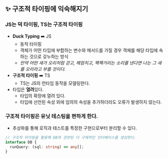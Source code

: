## ✨ 구조적 타이핑에 익숙해지기

### JS는 덕 타이핑, TS는 구조적 타이핑

- **Duck Typing** ➡️ JS
  - 동적 타이핑
  - 객체가 어떤 타입에 부합하는 변수와 메서드를 가질 경우 객체를 해당 타입에 속하는 것으로 갖누하는 방식
  - _만약 어떤 새가 오리처럼 걷고, 헤엄치고, 꽥꽥거리는 소리를 낸다면 나는 그 새를 오리라고 부를 것이다._
- **구조적 타이핑** ➡️ TS
  - TS는 JS의 런타임 동작을 모델링한다.
- 타입은 **열려**있다.
  - 타입의 확장에 열려 있다.
  - 타입에 선언된 속성 외에 임의의 속성을 추가하더라도 오류가 발생하지 않는다.

### 구조적 타이핑은 유닛 테스팅을 편하게 한다.

- 추상화를 통해 로직과 테스트를 특정한 구현으로부터 분리할 수 있다.

```ts
// 구조적 타이핑을 활용해 DB와 관련된 더 구체적인 인터페이스를 생성한다.
interface DB {
  runQuery: (sql: string) => any[];
}
```
